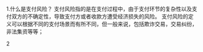 1.什么是支付风险？
支付风险指的是在支付过程中，由于支付环节的复杂性以及支付双方的不确定性，导致支付方或者收款方遭受经济损失的风险。
支付风险的定义可以根据不同的支付场景而有所不同，但一般来说，包括欺诈交易，交易纠纷，非法集资等等；

2
